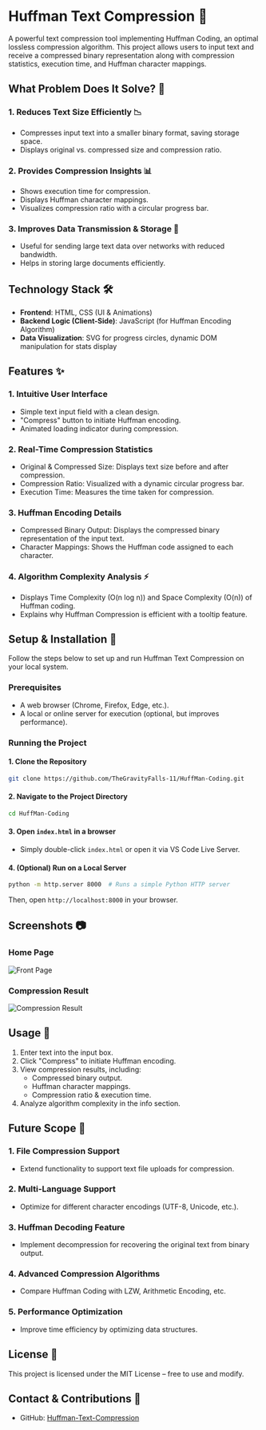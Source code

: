 # Huffman Text Compression 🚀

A powerful text compression tool implementing Huffman Coding, an optimal lossless compression algorithm. This project allows users to input text and receive a compressed binary representation along with compression statistics, execution time, and Huffman character mappings.

## What Problem Does It Solve? 🤔

### 1. Reduces Text Size Efficiently 📉

- Compresses input text into a smaller binary format, saving storage space.
- Displays original vs. compressed size and compression ratio.

### 2. Provides Compression Insights 📊

- Shows execution time for compression.
- Displays Huffman character mappings.
- Visualizes compression ratio with a circular progress bar.

### 3. Improves Data Transmission & Storage 📂

- Useful for sending large text data over networks with reduced bandwidth.
- Helps in storing large documents efficiently.

## Technology Stack 🛠️

- **Frontend**: HTML, CSS (UI & Animations)
- **Backend Logic (Client-Side)**: JavaScript (for Huffman Encoding Algorithm)
- **Data Visualization**: SVG for progress circles, dynamic DOM manipulation for stats display

## Features ✨

### 1. Intuitive User Interface

- Simple text input field with a clean design.
- "Compress" button to initiate Huffman encoding.
- Animated loading indicator during compression.

### 2. Real-Time Compression Statistics

- Original & Compressed Size: Displays text size before and after compression.
- Compression Ratio: Visualized with a dynamic circular progress bar.
- Execution Time: Measures the time taken for compression.

### 3. Huffman Encoding Details

- Compressed Binary Output: Displays the compressed binary representation of the input text.
- Character Mappings: Shows the Huffman code assigned to each character.

### 4. Algorithm Complexity Analysis ⚡

- Displays Time Complexity (O(n log n)) and Space Complexity (O(n)) of Huffman coding.
- Explains why Huffman Compression is efficient with a tooltip feature.

## Setup & Installation 🚀

Follow the steps below to set up and run Huffman Text Compression on your local system.

### Prerequisites

- A web browser (Chrome, Firefox, Edge, etc.).
- A local or online server for execution (optional, but improves performance).

### Running the Project

#### 1. Clone the Repository

```sh
git clone https://github.com/TheGravityFalls-11/HuffMan-Coding.git
```

#### 2. Navigate to the Project Directory

```sh
cd HuffMan-Coding
```

#### 3. Open `index.html` in a browser

- Simply double-click `index.html` or open it via VS Code Live Server.

#### 4. (Optional) Run on a Local Server

```sh
python -m http.server 8000  # Runs a simple Python HTTP server
```

Then, open `http://localhost:8000` in your browser.

## Screenshots 📷

### Home Page

![Front Page](https://github.com/TheGravityFalls-11/HuffMan-Coding/issues/1#issue-2911526524)

### Compression Result

![Compression Result](assets/screenshots/compression_result.png)

## Usage 🎯

1. Enter text into the input box.
2. Click "Compress" to initiate Huffman encoding.
3. View compression results, including:
   - Compressed binary output.
   - Huffman character mappings.
   - Compression ratio & execution time.
4. Analyze algorithm complexity in the info section.

## Future Scope 🔮

### 1. File Compression Support

- Extend functionality to support text file uploads for compression.

### 2. Multi-Language Support

- Optimize for different character encodings (UTF-8, Unicode, etc.).

### 3. Huffman Decoding Feature

- Implement decompression for recovering the original text from binary output.

### 4. Advanced Compression Algorithms

- Compare Huffman Coding with LZW, Arithmetic Encoding, etc.

### 5. Performance Optimization

- Improve time efficiency by optimizing data structures.

## License 📜

This project is licensed under the MIT License – free to use and modify.

## Contact & Contributions 🤝
- GitHub: [Huffman-Text-Compression](https://github.com/TheGravityFalls-11/HuffMan-Coding)



